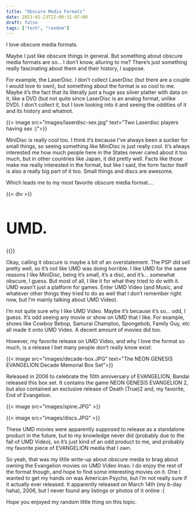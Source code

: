```yaml
---
title: "Obscure Media Formats"
date: 2023-01-23T22:09:31-07:00
draft: false
tags: ["tech", "random"]
---
```


I love obscure media formats. 

Maybe I just like obscure things in general. But something about obscure media formats are so… I don’t know, alluring to me? There’s just something really fascinating about them and their history, I suppose.		

For example, the LaserDisc. I don’t collect LaserDisc (but there are a couple I would love to own), but something about the format is so cool to me. Maybe it’s the fact that its literally just a huge ass silver platter with data on it, like a DVD (but not quite since LaserDisc is an analog format, unlike DVD). I don’t collect it, but I love looking into it and seeing the oddities of it and its history and whatnot.		

{{< image src="images/laserdisc-sex.jpg" text="Two Laserdisc players having sex :)">}}


MiniDisc is really cool too. I think it’s because I’ve always been a sucker for small things, so seeing something like MiniDisc is just really cool. It’s always interested me how much people here in the States never cared about it too much, but in other countries like Japan, it did pretty well. Facts like those make me really interested in the format, but like I said, the form factor itself is also a really big part of it too. Small things and discs are awesome. 		

Which leads me to my most favorite obscure media format….

{{< div >}}
<h1 style="font-size: 3em;">UMD.</h1>
{{</ div >}}
		

Okay, calling it obscure is maybe a bit of an overstatement. The PSP did sell pretty well, so it’s not like UMD was doing horrible. I like UMD for the same reasons I like MiniDisc, being it’s small, it’s a disc, and it’s… somewhat obscure, I guess. But most of all, I like it for what they tried to do with it. UMD wasn’t just a platform for games. Enter UMD Video (and Music, and whatever other things they tried to do as well that I don’t remember right now, but I’m mainly talking about UMD Video).

I’m not quite sure why I like UMD Video. Maybe it’s because it’s so… odd, I guess. It’s odd seeing any movie or show on UMD that I like. For example, shows like Cowboy Bebop, Samurai Champloo, Spongebob, Family Guy, etc all made it onto UMD Video. A decent amount of movies did too.  

However, my favorite release on UMD Video, and why I love the format so much, is a release I bet many people don’t really know exist:

{{< image src="images/decade-box.JPG" text="The NEON GENESIS EVANGELION Decade Memorial Box Set">}}

Released in 2006 to celebrate the 10th anniversary of EVANGELION, Bandai released this box set. It contains the game NEON GENESIS EVANGELION 2, but also contained an exclusive release of Death (True)2  and, my favorite, End of Evangelion. 

{{< image src="images/spine.JPG" >}}

{{< image src="images/discs.JPG" >}}

These UMD movies were apparently supposed to release as a standalone product in the future, but to my knowledge never did (probably due to the fall of UMD Video), so it’s just kind of an odd product to me, and probably my favorite piece of EVANGELION media that I own. 


So yeah, that was my little write-up about obscure media to brag about owning the Evangelion movies on UMD Video lmao. I do enjoy the rest of the format though, and hope to find some interesting movies on it. One I wanted to get my hands on was American Psycho, but I’m not really sure if it actually ever released. It apparently released on March 14th (my b-day haha), 2006, but I never found any listings or photos of it online :(		

Hope you enjoyed my random little thing on this topic. 